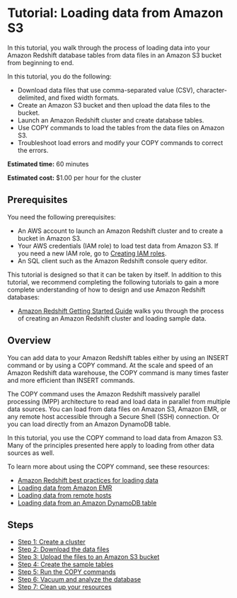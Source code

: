 # Tutorial: Loading data from Amazon S3<a name="tutorial-loading-data"></a>

In this tutorial, you walk through the process of loading data into your Amazon Redshift database tables from data files in an Amazon S3 bucket from beginning to end\. 

In this tutorial, you do the following: 
+ Download data files that use comma\-separated value \(CSV\), character\-delimited, and fixed width formats\. 
+ Create an Amazon S3 bucket and then upload the data files to the bucket\. 
+ Launch an Amazon Redshift cluster and create database tables\. 
+ Use COPY commands to load the tables from the data files on Amazon S3\. 
+ Troubleshoot load errors and modify your COPY commands to correct the errors\.

**Estimated time:** 60 minutes

**Estimated cost:** $1\.00 per hour for the cluster

## Prerequisites<a name="tutorial-loading-data-prerequisites"></a>

You need the following prerequisites:
+ An AWS account to launch an Amazon Redshift cluster and to create a bucket in Amazon S3\.
+ Your AWS credentials \(IAM role\) to load test data from Amazon S3\. If you need a new IAM role, go to [Creating IAM roles](https://docs.aws.amazon.com/IAM/latest/UserGuide/id_roles_create.html)\.
+ An SQL client such as the Amazon Redshift console query editor\. 

This tutorial is designed so that it can be taken by itself\. In addition to this tutorial, we recommend completing the following tutorials to gain a more complete understanding of how to design and use Amazon Redshift databases: 
+ [Amazon Redshift Getting Started Guide](https://docs.aws.amazon.com/redshift/latest/gsg/) walks you through the process of creating an Amazon Redshift cluster and loading sample data\. 

## Overview<a name="tutorial-loading-data-overview"></a>

You can add data to your Amazon Redshift tables either by using an INSERT command or by using a COPY command\. At the scale and speed of an Amazon Redshift data warehouse, the COPY command is many times faster and more efficient than INSERT commands\. 

The COPY command uses the Amazon Redshift massively parallel processing \(MPP\) architecture to read and load data in parallel from multiple data sources\. You can load from data files on Amazon S3, Amazon EMR, or any remote host accessible through a Secure Shell \(SSH\) connection\. Or you can load directly from an Amazon DynamoDB table\. 

In this tutorial, you use the COPY command to load data from Amazon S3\. Many of the principles presented here apply to loading from other data sources as well\. 

To learn more about using the COPY command, see these resources: 
+ [Amazon Redshift best practices for loading data](c_loading-data-best-practices.md)
+ [Loading data from Amazon EMR](loading-data-from-emr.md)
+ [Loading data from remote hosts](loading-data-from-remote-hosts.md)
+ [Loading data from an Amazon DynamoDB table](t_Loading-data-from-dynamodb.md)

## Steps<a name="tutorial-loading-data-steps"></a>
+ [Step 1: Create a cluster](tutorial-loading-data-launch-cluster.md)
+ [Step 2: Download the data files](tutorial-loading-data-download-files.md)
+ [Step 3: Upload the files to an Amazon S3 bucket](tutorial-loading-data-upload-files.md)
+ [Step 4: Create the sample tables](tutorial-loading-data-create-tables.md)
+ [Step 5: Run the COPY commands](tutorial-loading-run-copy.md)
+ [Step 6: Vacuum and analyze the database](tutorial-loading-data-vacuum.md)
+ [Step 7: Clean up your resources](tutorial-loading-data-clean-up.md)